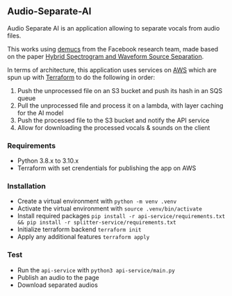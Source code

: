 ## Audio-Separate-AI

Audio Separate AI is an application allowing to separate vocals from audio files.

This works using [demucs](https://github.com/facebookresearch/demucs) from the Facebook research team, made based on the paper [Hybrid Spectrogram and Waveform Source Separation](https://arxiv.org/pdf/2111.03600).

In terms of architecture, this application uses services on [AWS](https://aws.amazon.com/) which are spun up with [Terraform](https://www.terraform.io/) to do the following in order:

1. Push the unprocessed file on an S3 bucket and push its hash in an SQS queue
2. Pull the unprocessed file and process it on a lambda, with layer caching for the AI model
3. Push the processed file to the S3 bucket and notify the API service
4. Allow for downloading the processed vocals & sounds on the client

### Requirements
- Python 3.8.x to 3.10.x
- Terraform with set crendentials for publishing the app on AWS

### Installation
- Create a virtual environment with `python -m venv .venv`
- Activate the virtual environment with `source .venv/bin/activate`
- Install required packages `pip install -r api-service/requirements.txt && pip install -r splitter-service/requirements.txt`
- Initialize terraform backend `terraform init`
- Apply any additional features `terraform apply`

### Test
- Run the `api-service` with `python3 api-service/main.py`
- Publish an audio to the page
- Download separated audios